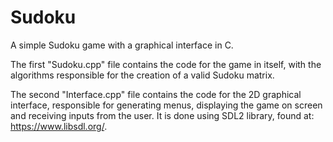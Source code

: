 # Sudoku
A simple Sudoku game with a graphical interface in C.

The first "Sudoku.cpp" file contains the code for the game in itself, with the algorithms responsible for the creation of a valid Sudoku matrix.

The second "Interface.cpp" file contains the code for the 2D graphical interface, responsible for generating menus, displaying the game on screen and receiving inputs from the user. It is done using SDL2 library, found at: https://www.libsdl.org/.

